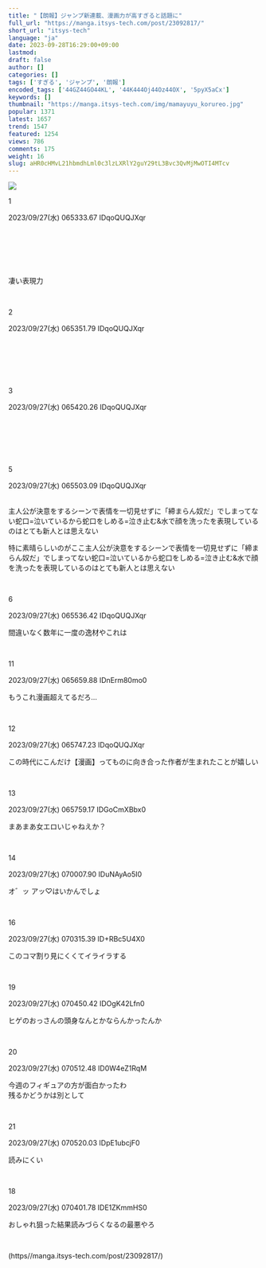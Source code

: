 ```yaml
---
title: "【朗報】ジャンプ新連載、漫画力が高すぎると話題に"
full_url: "https://manga.itsys-tech.com/post/23092817/"
short_url: "itsys-tech"
language: "ja"
date: 2023-09-28T16:29:00+09:00
lastmod: 
draft: false
author: []
categories: []
tags: ['すぎる', 'ジャンプ', '朗報']
encoded_tags: ['44GZ44GO44KL', '44K444Oj44Oz44OX', '5pyX5aCx']
keywords: []
thumbnail: "https://manga.itsys-tech.com/img/mamayuyu_korureo.jpg"
popular: 1371
latest: 1657
trend: 1547
featured: 1254
views: 786
comments: 175
weight: 16
slug: aHR0cHMvL21hbmdhLml0c3lzLXRlY2guY29tL3Bvc3QvMjMwOTI4MTcv
---
```


![](https://manga.itsys-tech.com/img/mamayuyu_korureo.jpg)

<div><p class='t_h'>1 <p>2023/09/27(水) 065333.67 IDqoQUQJXqr</p></p><br><blockquote class='imgur-embed-pub'></blockquote><br><blockquote class='imgur-embed-pub'></blockquote><br><blockquote class='imgur-embed-pub'></blockquote><p>凄い表現力</p><br><p class='t_h'>2 <p>2023/09/27(水) 065351.79 IDqoQUQJXqr</p></p><blockquote class='imgur-embed-pub'></blockquote><br><blockquote class='imgur-embed-pub'></blockquote><br><blockquote class='imgur-embed-pub'></blockquote><br><p class='t_h'>3 <p>2023/09/27(水) 065420.26 IDqoQUQJXqr</p></p><blockquote class='imgur-embed-pub'></blockquote><br><blockquote class='imgur-embed-pub'></blockquote><br><blockquote class='imgur-embed-pub'></blockquote><br><p class='t_h'>5 <p>2023/09/27(水) 065503.09 IDqoQUQJXqr</p></p><br>主人公が決意をするシーンで表情を一切見せずに「締まらん奴だ」でしまってない蛇口=泣いているから蛇口をしめる=泣き止む&水で顔を洗ったを表現しているのはとても新人とは思えない<br><blockquote class='imgur-embed-pub'></blockquote><p>特に素晴らしいのがここ主人公が決意をするシーンで表情を一切見せずに「締まらん奴だ」でしまってない蛇口=泣いているから蛇口をしめる=泣き止む&水で顔を洗ったを表現しているのはとても新人とは思えない</p><br><p class='t_h'>6 <p>2023/09/27(水) 065536.42 IDqoQUQJXqr</p></p><p class='t_b'>間違いなく数年に一度の逸材やこれは</p><br><p class='t_h'>11 <p>2023/09/27(水) 065659.88 IDnErm80mo0</p></p><p class='t_b'>もうこれ漫画超えてるだろ…</p><br><p class='t_h'>12 <p>2023/09/27(水) 065747.23 IDqoQUQJXqr</p></p><p class='t_b'>この時代にこんだけ【漫画】ってものに向き合った作者が生まれたことが嬉しい</p><br><p class='t_h'>13 <p>2023/09/27(水) 065759.17 IDGoCmXBbx0</p></p><p class='t_b'>まあまあ女エロいじゃねえか？</p><br><p class='t_h'>14 <p>2023/09/27(水) 070007.90 IDuNAyAo5I0</p></p><p class='t_b'>オ゛ッ アッ♡はいかんでしょ</p><br><p class='t_h'>16 <p>2023/09/27(水) 070315.39 ID+RBc5U4X0</p></p><p class='t_b'>このコマ割り見にくくてイライラする</p><br><p class='t_h'>19 <p>2023/09/27(水) 070450.42 IDOgK42Lfn0</p></p><p class='t_b'>ヒゲのおっさんの頭身なんとかならんかったんか</p><br><p class='t_h'>20 <p>2023/09/27(水) 070512.48 ID0W4eZ1RqM</p></p><p class='t_b'>今週のフィギュアの方が面白かったわ<br>残るかどうかは別として</p><br><p class='t_h'>21 <p>2023/09/27(水) 070520.03 IDpE1ubcjF0</p></p><p class='t_b'>読みにくい</p><br><p class='t_h'>18 <p>2023/09/27(水) 070401.78 IDE1ZKmmHS0</p></p><p class='t_b'>おしゃれ狙った結果読みづらくなるの最悪やろ</p><br></div>

(https//manga.itsys-tech.com/post/23092817/)
